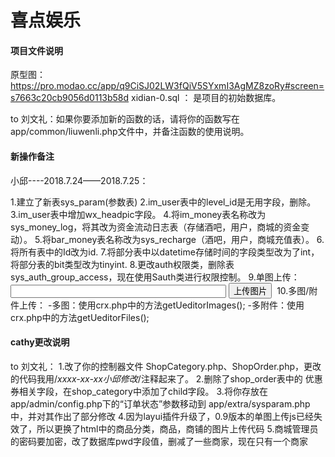 # 喜点娱乐

#### 项目文件说明

原型图：https://pro.modao.cc/app/q9CiSJ02LW3fQiV5SYxmI3AgMZ8zoRy#screen=s7663c20cb9056d0113b58d
xidian-0.sql ： 是项目的初始数据库。

to 刘文礼：如果你要添加新的函数的话，请将你的函数写在app/common/liuwenli.php文件中，并备注函数的使用说明。


#### 新操作备注
小邱----2018.7.24——2018.7.25：

1.建立了新表sys_param(参数表)
2.im_user表中的level_id是无用字段，删除。
3.im_user表中增加wx_headpic字段。
4.将im_money表名称改为sys_money_log，将其改为资金流动日志表（存储酒吧，用户，商城的资金变动）。
5.将bar_money表名称改为sys_recharge（酒吧，用户，商城充值表）。
6.将所有表中的Id改为id.
7.将部分表中以datetime存储时间的字段类型改为了int，将部分表的bit类型改为tinyint.
8.更改auth权限类，删除表 sys_auth_group_access，现在使用Sauth类进行权限控制。
9.单图上传：
<input type="text" id="eimg" name="eimg" value="" size="40" class="layui-input input-text">
<button type="button" class="layui-btn layui_upimage" >上传图片</button>
<img src="" class="th1_img imgh" style="max-width: 50px;">
10.多图/附件上传：
-多图：使用crx.php中的方法getUeditorImages();
-多附件：使用crx.php中的方法getUeditorFiles();


#### cathy更改说明
to 刘文礼：
1.改了你的控制器文件 ShopCategory.php、ShopOrder.php，更改的代码我用/*xxxx-xx-xx小邱修改*/注释起来了。
2.删除了shop_order表中的 优惠券相关字段，在shop_category中添加了child字段。
3.将你存放在 app/admin/config.php下的“订单状态”参数移动到 app/extra/sysparam.php中，并对其作出了部分修改
4.因为layui插件升级了，0.9版本的单图上传js已经失效了，所以更换了html中的商品分类，商品，商铺的图片上传代码
5.商城管理员的密码要加密，改了数据库pwd字段值，删减了一些商家，现在只有一个商家

